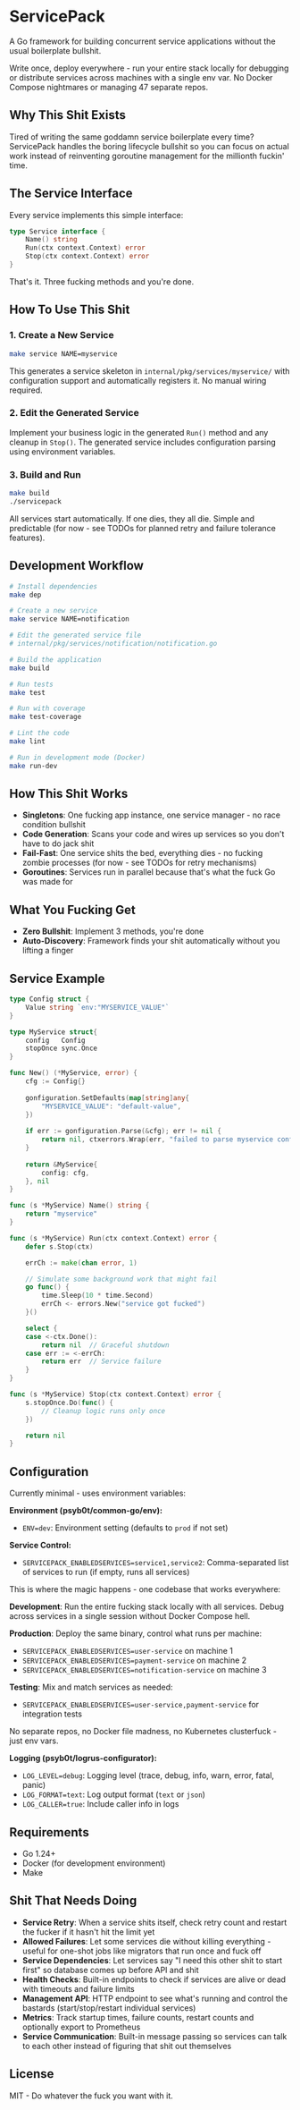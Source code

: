 # ServicePack

A Go framework for building concurrent service applications without the usual boilerplate bullshit.

Write once, deploy everywhere - run your entire stack locally for debugging or distribute services across machines with a single env var. No Docker Compose nightmares or managing 47 separate repos.

## Why This Shit Exists

Tired of writing the same goddamn service boilerplate every time? ServicePack handles the boring lifecycle bullshit so you can focus on actual work instead of reinventing goroutine management for the millionth fuckin' time.

## The Service Interface

Every service implements this simple interface:

```go
type Service interface {
    Name() string
    Run(ctx context.Context) error
    Stop(ctx context.Context) error
}
```

That's it. Three fucking methods and you're done.

## How To Use This Shit

### 1. Create a New Service

```bash
make service NAME=myservice
```

This generates a service skeleton in `internal/pkg/services/myservice/` with configuration support and automatically registers it. No manual wiring required.

### 2. Edit the Generated Service

Implement your business logic in the generated `Run()` method and any cleanup in `Stop()`. The generated service includes configuration parsing using environment variables.

### 3. Build and Run

```bash
make build
./servicepack
```

All services start automatically. If one dies, they all die. Simple and predictable (for now - see TODOs for planned retry and failure tolerance features).

## Development Workflow

```bash
# Install dependencies
make dep

# Create a new service
make service NAME=notification

# Edit the generated service file
# internal/pkg/services/notification/notification.go

# Build the application
make build

# Run tests
make test

# Run with coverage
make test-coverage

# Lint the code
make lint

# Run in development mode (Docker)
make run-dev
```

## How This Shit Works

- **Singletons**: One fucking app instance, one service manager - no race condition bullshit
- **Code Generation**: Scans your code and wires up services so you don't have to do jack shit
- **Fail-Fast**: One service shits the bed, everything dies - no fucking zombie processes (for now - see TODOs for retry mechanisms)
- **Goroutines**: Services run in parallel because that's what the fuck Go was made for

## What You Fucking Get

- **Zero Bullshit**: Implement 3 methods, you're done
- **Auto-Discovery**: Framework finds your shit automatically without you lifting a finger

## Service Example

```go
type Config struct {
    Value string `env:"MYSERVICE_VALUE"`
}

type MyService struct{
    config   Config
    stopOnce sync.Once
}

func New() (*MyService, error) {
    cfg := Config{}
    
    gonfiguration.SetDefaults(map[string]any{
        "MYSERVICE_VALUE": "default-value",
    })
    
    if err := gonfiguration.Parse(&cfg); err != nil {
        return nil, ctxerrors.Wrap(err, "failed to parse myservice config")
    }
    
    return &MyService{
        config: cfg,
    }, nil
}

func (s *MyService) Name() string {
    return "myservice"
}

func (s *MyService) Run(ctx context.Context) error {
    defer s.Stop(ctx)

    errCh := make(chan error, 1)

    // Simulate some background work that might fail
    go func() {
        time.Sleep(10 * time.Second)
        errCh <- errors.New("service got fucked")
    }()

    select {
    case <-ctx.Done():
        return nil  // Graceful shutdown
    case err := <-errCh:
        return err  // Service failure
    }
}

func (s *MyService) Stop(ctx context.Context) error {
    s.stopOnce.Do(func() {
        // Cleanup logic runs only once
    })

    return nil
}
```

## Configuration

Currently minimal - uses environment variables:

**Environment (psyb0t/common-go/env):**

- `ENV=dev`: Environment setting (defaults to `prod` if not set)

**Service Control:**

- `SERVICEPACK_ENABLEDSERVICES=service1,service2`: Comma-separated list of services to run (if empty, runs all services)

This is where the magic happens - one codebase that works everywhere:

**Development**: Run the entire fucking stack locally with all services. Debug across services in a single session without Docker Compose hell.

**Production**: Deploy the same binary, control what runs per machine:

- `SERVICEPACK_ENABLEDSERVICES=user-service` on machine 1
- `SERVICEPACK_ENABLEDSERVICES=payment-service` on machine 2
- `SERVICEPACK_ENABLEDSERVICES=notification-service` on machine 3

**Testing**: Mix and match services as needed:

- `SERVICEPACK_ENABLEDSERVICES=user-service,payment-service` for integration tests

No separate repos, no Docker file madness, no Kubernetes clusterfuck - just env vars.

**Logging (psyb0t/logrus-configurator):**

- `LOG_LEVEL=debug`: Logging level (trace, debug, info, warn, error, fatal, panic)
- `LOG_FORMAT=text`: Log output format (`text` or `json`)
- `LOG_CALLER=true`: Include caller info in logs

## Requirements

- Go 1.24+
- Docker (for development environment)
- Make

## Shit That Needs Doing

- **Service Retry**: When a service shits itself, check retry count and restart the fucker if it hasn't hit the limit yet
- **Allowed Failures**: Let some services die without killing everything - useful for one-shot jobs like migrators that run once and fuck off
- **Service Dependencies**: Let services say "I need this other shit to start first" so database comes up before API and shit
- **Health Checks**: Built-in endpoints to check if services are alive or dead with timeouts and failure limits
- **Management API**: HTTP endpoint to see what's running and control the bastards (start/stop/restart individual services)
- **Metrics**: Track startup times, failure counts, restart counts and optionally export to Prometheus
- **Service Communication**: Built-in message passing so services can talk to each other instead of figuring that shit out themselves

## License

MIT - Do whatever the fuck you want with it.
